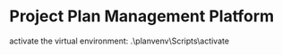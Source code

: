 # Project Plan Management Platform

activate the virtual environment:
    .\planvenv\Scripts\activate